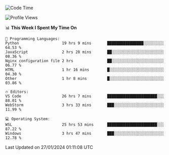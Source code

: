 <!--START_SECTION:waka-->
![Code Time](http://img.shields.io/badge/Code%20Time-534%20hrs%2032%20mins-blue)

![Profile Views](http://img.shields.io/badge/Profile%20Views-3-blue)

📊 **This Week I Spent My Time On** 

```text
💬 Programming Languages: 
Python                   19 hrs 9 mins       ████████████████░░░░░░░░░   64.53 % 
JavaScript               2 hrs 28 mins       ██░░░░░░░░░░░░░░░░░░░░░░░   08.36 % 
Nginx configuration file 2 hrs               ██░░░░░░░░░░░░░░░░░░░░░░░   06.77 % 
HTML                     1 hr 16 mins        █░░░░░░░░░░░░░░░░░░░░░░░░   04.30 % 
Other                    1 hr 8 mins         █░░░░░░░░░░░░░░░░░░░░░░░░   03.86 % 

🔥 Editors: 
VS Code                  26 hrs 7 mins       ██████████████████████░░░   88.01 % 
WebStorm                 3 hrs 33 mins       ███░░░░░░░░░░░░░░░░░░░░░░   11.99 % 

💻 Operating System: 
WSL                      25 hrs 53 mins      ██████████████████████░░░   87.22 % 
Windows                  3 hrs 47 mins       ███░░░░░░░░░░░░░░░░░░░░░░   12.78 % 
```


 Last Updated on 27/01/2024 01:11:08 UTC
<!--END_SECTION:waka-->

